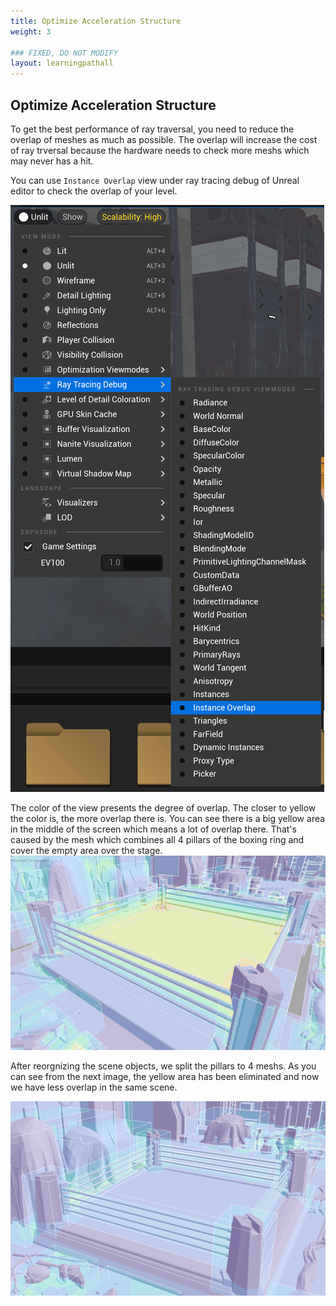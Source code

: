 ```yaml
---
title: Optimize Acceleration Structure
weight: 3

### FIXED, DO NOT MODIFY
layout: learningpathall
---
```


## Optimize Acceleration Structure

To get the best performance of ray traversal, you need to reduce the overlap of meshes as much as possible. The overlap will increase the cost of ray trversal because the hardware needs to check more meshs which may never has a hit.

You can use `Instance Overlap` view under ray tracing debug of Unreal editor to check the overlap of your level. 

![](images/instance-overlap.png)


The color of the view presents the degree of overlap. The closer to yellow the color is, the more overlap there is. You can see there is a big yellow area in the middle of the screen which means a lot of overlap there. That's caused by the mesh which combines all 4 pillars of the boxing ring and cover the empty area over the stage. 
![](images/before_opt.png)

After reorgnizing the scene objects, we split the pillars to 4 meshs. As you can see from the next image, the yellow area has been eliminated and now we have less overlap in the same scene.


![](images/after_opt.png)
